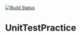 [![Build Status](https://travis-ci.com/mastenl/UnitTestPractice.svg?branch=master)](https://travis-ci.com/mastenl/UnitTestPractice)
# UnitTestPractice
